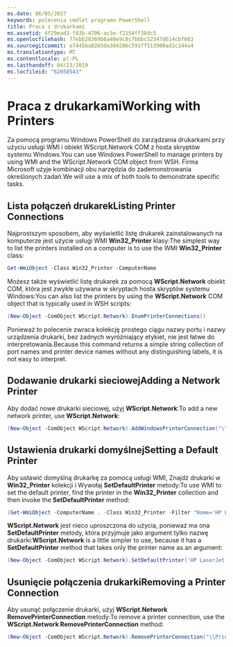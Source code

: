 ```yaml
---
ms.date: 06/05/2017
keywords: polecenia cmdlet programu PowerShell
title: Praca z drukarkami
ms.assetid: 4f29ead3-f83b-4706-ac3e-f2154ff38dc5
ms.openlocfilehash: 77ebb26369b6a40e9c8c7bbbc52347d614cbf083
ms.sourcegitcommit: e7445ba8203da304286c591ff513900ad1c244a4
ms.translationtype: MT
ms.contentlocale: pl-PL
ms.lasthandoff: 04/23/2019
ms.locfileid: "62058543"
---
```

# <a name="working-with-printers"></a><span data-ttu-id="2b217-103">Praca z drukarkami</span><span class="sxs-lookup"><span data-stu-id="2b217-103">Working with Printers</span></span>

<span data-ttu-id="2b217-104">Za pomocą programu Windows PowerShell do zarządzania drukarkami przy użyciu usługi WMI i obiekt WScript.Network COM z hosta skryptów systemu Windows.</span><span class="sxs-lookup"><span data-stu-id="2b217-104">You can use Windows PowerShell to manage printers by using WMI and the WScript.Network COM object from WSH.</span></span> <span data-ttu-id="2b217-105">Firma Microsoft użyje kombinacji obu narzędzia do zademonstrowania określonych zadań.</span><span class="sxs-lookup"><span data-stu-id="2b217-105">We will use a mix of both tools to demonstrate specific tasks.</span></span>

## <a name="listing-printer-connections"></a><span data-ttu-id="2b217-106">Lista połączeń drukarek</span><span class="sxs-lookup"><span data-stu-id="2b217-106">Listing Printer Connections</span></span>

<span data-ttu-id="2b217-107">Najprostszym sposobem, aby wyświetlić listę drukarek zainstalowanych na komputerze jest użycie usługi WMI **Win32_Printer** klasy:</span><span class="sxs-lookup"><span data-stu-id="2b217-107">The simplest way to list the printers installed on a computer is to use the WMI **Win32_Printer** class:</span></span>

```powershell
Get-WmiObject -Class Win32_Printer -ComputerName
```

<span data-ttu-id="2b217-108">Możesz także wyświetlić listę drukarek za pomocą **WScript.Network** obiekt COM, która jest zwykle używana w skryptach hosta skryptów systemu Windows:</span><span class="sxs-lookup"><span data-stu-id="2b217-108">You can also list the printers by using the **WScript.Network** COM object that is typically used in WSH scripts:</span></span>

```powershell
(New-Object -ComObject WScript.Network).EnumPrinterConnections()
```

<span data-ttu-id="2b217-109">Ponieważ to polecenie zwraca kolekcję prostego ciągu nazwy portu i nazwy urządzenia drukarki, bez żadnych wyróżniający etykiet, nie jest łatwe do interpretowania.</span><span class="sxs-lookup"><span data-stu-id="2b217-109">Because this command returns a simple string collection of port names and printer device names without any distinguishing labels, it is not easy to interpret.</span></span>

## <a name="adding-a-network-printer"></a><span data-ttu-id="2b217-110">Dodawanie drukarki sieciowej</span><span class="sxs-lookup"><span data-stu-id="2b217-110">Adding a Network Printer</span></span>

<span data-ttu-id="2b217-111">Aby dodać nowe drukarki sieciowej, użyj **WScript.Network**:</span><span class="sxs-lookup"><span data-stu-id="2b217-111">To add a new network printer, use **WScript.Network**:</span></span>

```powershell
(New-Object -ComObject WScript.Network).AddWindowsPrinterConnection("\\Printserver01\Xerox5")
```

## <a name="setting-a-default-printer"></a><span data-ttu-id="2b217-112">Ustawienia drukarki domyślnej</span><span class="sxs-lookup"><span data-stu-id="2b217-112">Setting a Default Printer</span></span>

<span data-ttu-id="2b217-113">Aby ustawić domyślną drukarkę za pomocą usługi WMI, Znajdź drukarki w **Win32_Printer** kolekcji i Wywołaj **SetDefaultPrinter** metody:</span><span class="sxs-lookup"><span data-stu-id="2b217-113">To use WMI to set the default printer, find the printer in the **Win32_Printer** collection and then invoke the **SetDefaultPrinter** method:</span></span>

```powershell
(Get-WmiObject -ComputerName . -Class Win32_Printer -Filter "Name='HP LaserJet 5Si'").SetDefaultPrinter()
```

<span data-ttu-id="2b217-114">**WScript.Network** jest nieco uproszczona do użycia, ponieważ ma ona **SetDefaultPrinter** metody, która przyjmuje jako argument tylko nazwę drukarki:</span><span class="sxs-lookup"><span data-stu-id="2b217-114">**WScript.Network** is a little simpler to use, because it has a **SetDefaultPrinter** method that takes only the printer name as an argument:</span></span>

```powershell
(New-Object -ComObject WScript.Network).SetDefaultPrinter('HP LaserJet 5Si')
```

## <a name="removing-a-printer-connection"></a><span data-ttu-id="2b217-115">Usunięcie połączenia drukarki</span><span class="sxs-lookup"><span data-stu-id="2b217-115">Removing a Printer Connection</span></span>

<span data-ttu-id="2b217-116">Aby usunąć połączenie drukarki, użyj **WScript.Network RemovePrinterConnection** metody:</span><span class="sxs-lookup"><span data-stu-id="2b217-116">To remove a printer connection, use the **WScript.Network RemovePrinterConnection** method:</span></span>

```powershell
(New-Object -ComObject WScript.Network).RemovePrinterConnection("\\Printserver01\Xerox5")
```